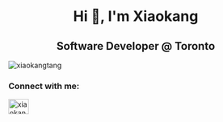 <h1 align="center">Hi 👋, I'm Xiaokang</h1>
<h2 align="center">Software Developer @ Toronto</h2>

<p align="left"> <img src="https://komarev.com/ghpvc/?username=xiaokangtang&label=Profile%20views&color=0e75b6&style=flat" alt="xiaokangtang" /> </p>




<h3 align="left">Connect with me:</h3>
<p align="left">
<a href="https://linkedin.com/in/xiaokang-tang" target="blank"><img align="center" src="https://raw.githubusercontent.com/rahuldkjain/github-profile-readme-generator/master/src/images/icons/Social/linked-in-alt.svg" alt="xiaokang-tang" height="30" width="40" /></a>
</p>
